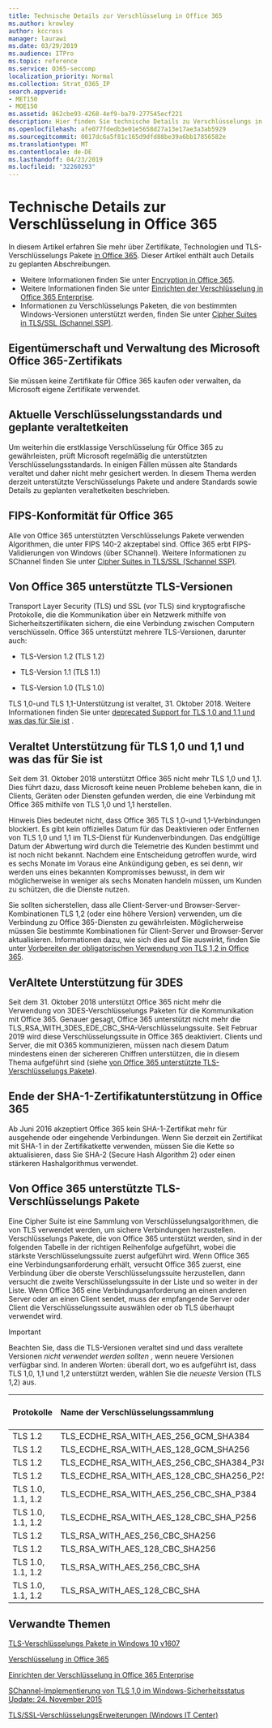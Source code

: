 ```yaml
---
title: Technische Details zur Verschlüsselung in Office 365
ms.author: krowley
author: kccross
manager: laurawi
ms.date: 03/29/2019
ms.audience: ITPro
ms.topic: reference
ms.service: O365-seccomp
localization_priority: Normal
ms.collection: Strat_O365_IP
search.appverid:
- MET150
- MOE150
ms.assetid: 862cbe93-4268-4ef9-ba79-277545ecf221
description: Hier finden Sie technische Details zu Verschlüsselungs in Office 365.
ms.openlocfilehash: afe077fdedb3e01e5658d27a13e17ae3a3ab5929
ms.sourcegitcommit: 0017dc6a5f81c165d9dfd88be39a6bb17856582e
ms.translationtype: MT
ms.contentlocale: de-DE
ms.lasthandoff: 04/23/2019
ms.locfileid: "32260293"
---
```

# <a name="technical-reference-details-about-encryption-in-office-365"></a>Technische Details zur Verschlüsselung in Office 365

In diesem Artikel erfahren Sie mehr über Zertifikate, Technologien und TLS-Verschlüsselungs Pakete [in Office 365](encryption.md). Dieser Artikel enthält auch Details zu geplanten Abschreibungen.
  
- Weitere Informationen finden Sie unter [Encryption in Office 365](encryption.md).
- Weitere Informationen finden Sie unter [Einrichten der Verschlüsselung in Office 365 Enterprise](set-up-encryption.md).
- Informationen zu Verschlüsselungs Paketen, die von bestimmten Windows-Versionen unterstützt werden, finden Sie unter [Cipher Suites in TLS/SSL (Schannel SSP)](https://docs.microsoft.com/windows/desktop/SecAuthN/cipher-suites-in-schannel).
    
## <a name="microsoft-office-365-certificate-ownership-and-management"></a>Eigentümerschaft und Verwaltung des Microsoft Office 365-Zertifikats

Sie müssen keine Zertifikate für Office 365 kaufen oder verwalten, da Microsoft eigene Zertifikate verwendet.
  
## <a name="current-encryption-standards-and-planned-deprecations"></a>Aktuelle Verschlüsselungsstandards und geplante veraltetkeiten

Um weiterhin die erstklassige Verschlüsselung für Office 365 zu gewährleisten, prüft Microsoft regelmäßig die unterstützten Verschlüsselungsstandards. In einigen Fällen müssen alte Standards veraltet und daher nicht mehr gesichert werden. In diesem Thema werden derzeit unterstützte Verschlüsselungs Pakete und andere Standards sowie Details zu geplanten veraltetkeiten beschrieben. 

## <a name="fips-compliance-for-office-365"></a>FIPS-Konformität für Office 365
Alle von Office 365 unterstützten Verschlüsselungs Pakete verwenden Algorithmen, die unter FIPS 140-2 akzeptabel sind. Office 365 erbt FIPS-Validierungen von Windows (über SChannel). Weitere Informationen zu SChannel finden Sie unter [Cipher Suites in TLS/SSL (Schannel SSP)](https://docs.microsoft.com/windows/desktop/SecAuthN/cipher-suites-in-schannel).
  
## <a name="versions-of-tls-supported-by-office-365"></a>Von Office 365 unterstützte TLS-Versionen

Transport Layer Security (TLS) und SSL (vor TLS) sind kryptografische Protokolle, die die Kommunikation über ein Netzwerk mithilfe von Sicherheitszertifikaten sichern, die eine Verbindung zwischen Computern verschlüsseln. Office 365 unterstützt mehrere TLS-Versionen, darunter auch:
  
- TLS-Version 1.2 (TLS 1.2)
    
- TLS-Version 1.1 (TLS 1.1)
    
- TLS-Version 1.0 (TLS 1.0)
    
 TLS 1,0-und TLS 1,1-Unterstützung ist veraltet, 31. Oktober 2018. Weitere Informationen finden Sie unter [deprecated Support for TLS 1,0 and 1,1 und was das für Sie ist](technical-reference-details-about-encryption.md#TLS11and12deprecation) . 
  
## <a name="deprecating-support-for-tls-10-and-11-and-what-this-means-for-you"></a>Veraltet Unterstützung für TLS 1,0 und 1,1 und was das für Sie ist
<a name="TLS11and12deprecation"> </a>

Seit dem 31. Oktober 2018 unterstützt Office 365 nicht mehr TLS 1,0 und 1,1. Dies führt dazu, dass Microsoft keine neuen Probleme beheben kann, die in Clients, Geräten oder Diensten gefunden werden, die eine Verbindung mit Office 365 mithilfe von TLS 1,0 und 1,1 herstellen.

Hinweis Dies bedeutet nicht, dass Office 365 TLS 1,0-und 1,1-Verbindungen blockiert. Es gibt kein offizielles Datum für das Deaktivieren oder Entfernen von TLS 1,0 und 1,1 im TLS-Dienst für Kundenverbindungen. Das endgültige Datum der Abwertung wird durch die Telemetrie des Kunden bestimmt und ist noch nicht bekannt. Nachdem eine Entscheidung getroffen wurde, wird es sechs Monate im Voraus eine Ankündigung geben, es sei denn, wir werden uns eines bekannten Kompromisses bewusst, in dem wir möglicherweise in weniger als sechs Monaten handeln müssen, um Kunden zu schützen, die die Dienste nutzen.

Sie sollten sicherstellen, dass alle Client-Server-und Browser-Server-Kombinationen TLS 1,2 (oder eine höhere Version) verwenden, um die Verbindung zu Office 365-Diensten zu gewährleisten. Möglicherweise müssen Sie bestimmte Kombinationen für Client-Server und Browser-Server aktualisieren. Informationen dazu, wie sich dies auf Sie auswirkt, finden Sie unter [Vorbereiten der obligatorischen Verwendung von TLS 1,2 in Office 365](https://support.microsoft.com/en-us/help/4057306/preparing-for-tls-1-2-in-office-365).
  
## <a name="deprecating-support-for-3des"></a>VerAltete Unterstützung für 3DES
<a name="TLS11and12deprecation"> </a>

Seit dem 31. Oktober 2018 unterstützt Office 365 nicht mehr die Verwendung von 3DES-Verschlüsselungs Paketen für die Kommunikation mit Office 365. Genauer gesagt, Office 365 unterstützt nicht mehr die TLS_RSA_WITH_3DES_EDE_CBC_SHA-Verschlüsselungssuite. Seit Februar 2019 wird diese Verschlüsselungssuite in Office 365 deaktiviert. Clients und Server, die mit O365 kommunizieren, müssen nach diesem Datum mindestens einen der sichereren Chiffren unterstützen, die in diesem Thema aufgeführt sind (siehe [von Office 365 unterstützte TLS-Verschlüsselungs Pakete](technical-reference-details-about-encryption.md#TLSCipherSuites)).
  
## <a name="deprecating-sha-1-certificate-support-in-office-365"></a>Ende der SHA-1-Zertifikatunterstützung in Office 365
<a name="TLS11and12deprecation"> </a>

Ab Juni 2016 akzeptiert Office 365 kein SHA-1-Zertifikat mehr für ausgehende oder eingehende Verbindungen. Wenn Sie derzeit ein Zertifikat mit SHA-1 in der Zertifikatkette verwenden, müssen Sie die Kette so aktualisieren, dass Sie SHA-2 (Secure Hash Algorithm 2) oder einen stärkeren Hashalgorithmus verwendet.
  
## <a name="tls-cipher-suites-supported-by-office-365"></a>Von Office 365 unterstützte TLS-Verschlüsselungs Pakete
<a name="TLSCipherSuites"> </a>

Eine Cipher Suite ist eine Sammlung von Verschlüsselungsalgorithmen, die von TLS verwendet werden, um sichere Verbindungen herzustellen. Verschlüsselungs Pakete, die von Office 365 unterstützt werden, sind in der folgenden Tabelle in der richtigen Reihenfolge aufgeführt, wobei die stärkste Verschlüsselungssuite zuerst aufgeführt wird. Wenn Office 365 eine Verbindungsanforderung erhält, versucht Office 365 zuerst, eine Verbindung über die oberste Verschlüsselungssuite herzustellen, dann versucht die zweite Verschlüsselungssuite in der Liste und so weiter in der Liste. Wenn Office 365 eine Verbindungsanforderung an einen anderen Server oder an einen Client sendet, muss der empfangende Server oder Client die Verschlüsselungssuite auswählen oder ob TLS überhaupt verwendet wird.

> [!IMPORTANT]
> Beachten Sie, dass die TLS-Versionen veraltet sind und dass veraltete Versionen *nicht verwendet werden sollten* , wenn neuere Versionen verfügbar sind. In anderen Worten: überall dort, wo es aufgeführt ist, dass TLS 1,0, 1,1 und 1,2 unterstützt werden, wählen Sie die *neueste* Version (TLS 1,2) aus.
  
|**Protokolle**|**Name der Verschlüsselungssammlung**|**Algorithmus/Stärke des Schlüsselaustauschs**|**Unterstützung für perfekte Weiterleitung**|**Authentifizierungsalgorithmus/-Stärke**|**Verschlüsselung/Stärke**|
|:-----|:-----|:-----|:-----|:-----|:-----|
|TLS 1.2  <br/> |TLS_ECDHE_RSA_WITH_AES_256_GCM_SHA384  <br/> |ECDH/192  <br/> |Ja  <br/> |RSA/112  <br/> |AES/256  <br/> |
|TLS 1.2  <br/> |TLS_ECDHE_RSA_WITH_AES_128_GCM_SHA256  <br/> |ECDH/128  <br/> |Ja  <br/> |RSA/112  <br/> |AES/128  <br/> |
|TLS 1.2  <br/> |TLS_ECDHE_RSA_WITH_AES_256_CBC_SHA384_P384  <br/> |ECDH/192  <br/> |Ja  <br/> |RSA/112  <br/> |AES/256  <br/> |
|TLS 1.2  <br/> |TLS_ECDHE_RSA_WITH_AES_128_CBC_SHA256_P256  <br/> |ECDH/128  <br/> |Ja  <br/> |RSA/112  <br/> |AES/128  <br/> |
|TLS 1.0, 1.1, 1.2  <br/> |TLS_ECDHE_RSA_WITH_AES_256_CBC_SHA_P384  <br/> |ECDH/192  <br/> |Ja  <br/> |RSA/112  <br/> |AES/256  <br/> |
|TLS 1.0, 1.1, 1.2  <br/> |TLS_ECDHE_RSA_WITH_AES_128_CBC_SHA_P256  <br/> |ECDH/128  <br/> |Ja  <br/> |RSA/112  <br/> |AES/128  <br/> |
|TLS 1.2  <br/> |TLS_RSA_WITH_AES_256_CBC_SHA256  <br/> |RSA/112  <br/> |Nein  <br/> |RSA/112  <br/> |AES/256  <br/> |
|TLS 1.2  <br/> |TLS_RSA_WITH_AES_128_CBC_SHA256  <br/> |RSA/112  <br/> |Nein  <br/> |RSA/112  <br/> |AES/128  <br/> |
|TLS 1.0, 1.1, 1.2  <br/> |TLS_RSA_WITH_AES_256_CBC_SHA  <br/> |RSA/112  <br/> |Nein  <br/> |RSA/112  <br/> |AES/256  <br/> |
|TLS 1.0, 1.1, 1.2  <br/> |TLS_RSA_WITH_AES_128_CBC_SHA  <br/> |RSA/112  <br/> |Nein  <br/> |RSA/112  <br/> |AES/128  <br/> |
   
## <a name="related-topics"></a>Verwandte Themen
[TLS-Verschlüsselungs Pakete in Windows 10 v1607](https://docs.microsoft.com/windows/desktop/SecAuthN/tls-cipher-suites-in-windows-10-v1607)

[Verschlüsselung in Office 365](encryption.md)
  
[Einrichten der Verschlüsselung in Office 365 Enterprise](set-up-encryption.md)
  
[SChannel-Implementierung von TLS 1,0 im Windows-Sicherheitsstatus Update: 24. November 2015](https://support.microsoft.com/kb/3117336)
  
[TLS/SSL-VerschlüsselungsErweiterungen (Windows IT Center)](https://technet.microsoft.com/en-us/library/cc766285%28v=ws.10%29.aspx)
  

